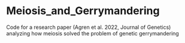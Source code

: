 # Meiosis_and_Gerrymandering
Code for a research paper (Agren et al. 2022, Journal of Genetics) analyzing how meiosis solved the problem of genetic gerrymandering
